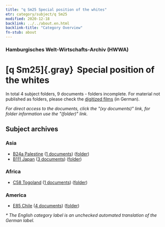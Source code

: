 ```yaml
---
title: "q Sm25 Special position of the whites"
etr: category/subject/q Sm25
modified: 2020-12-18
backlink: ../../about.en.html
backlink-title: "Category Overview"
fn-stub: about
---
```


### Hamburgisches Welt-Wirtschafts-Archiv (HWWA)
# [q Sm25]{.gray}&#8201; Special position of the whites&#160; 





In total 4 subject folders, 9 documents - folders incomplete.
For material not published as folders, please check the [digitized films](/film/h1_sh) (in German).

_For direct access to the documents, click the "(xy documents)" link, for folder information use the "(folder)" link._

## Subject archives



### Asia

- [B24a Palestine](../../../geo/about.en.html#B24a) (<a href="https://dfg-viewer.de/show/?tx_dlf[id]=https://pm20.zbw.eu/mets/sh/1411xx/141115/1459xx/145972/public.mets.en.xml" target="_blank">1 documents</a>) ([folder](http://purl.org/pressemappe20/folder/sh/141115,145972))
- [B111 Japan](../../../geo/about.en.html#B111) (<a href="https://dfg-viewer.de/show/?tx_dlf[id]=https://pm20.zbw.eu/mets/sh/1412xx/141272/1459xx/145972/public.mets.en.xml" target="_blank">3 documents</a>) ([folder](http://purl.org/pressemappe20/folder/sh/141272,145972))

### Africa

- [C58 Togoland](../../../geo/about.en.html#C58) (<a href="https://dfg-viewer.de/show/?tx_dlf[id]=https://pm20.zbw.eu/mets/sh/1414xx/141408/1459xx/145972/public.mets.en.xml" target="_blank">1 documents</a>) ([folder](http://purl.org/pressemappe20/folder/sh/141408,145972))

### America

- [E85 Chile](../../../geo/about.en.html#E85) (<a href="https://dfg-viewer.de/show/?tx_dlf[id]=https://pm20.zbw.eu/mets/sh/1416xx/141691/1459xx/145972/public.mets.en.xml" target="_blank">4 documents</a>) ([folder](http://purl.org/pressemappe20/folder/sh/141691,145972))


_* The English category label is an unchecked automated translation of the German label._


